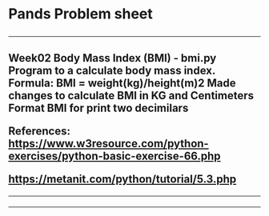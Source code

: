 <H1> Pands Problem sheet 
<hr>
<h2>Week02 Body Mass Index (BMI) - bmi.py
Program to a calculate body mass index. 
Formula: BMI = weight(kg)/height(m)2 
Made changes to calculate BMI in KG and Centimeters
Format BMI for print two decimilars

**References:** <https://www.w3resource.com/python-exercises/python-basic-exercise-66.php>

<https://metanit.com/python/tutorial/5.3.php>
<hr>
<hr>




